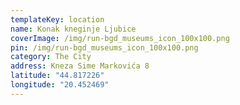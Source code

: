 ```yaml
---
templateKey: location
name: Konak kneginje Ljubice
coverImage: /img/run-bgd_museums_icon_100x100.png
pin: /img/run-bgd_museums_icon_100x100.png
category: The City
address: Kneza Sime Markovića 8
latitude: "44.817226"
longitude: "20.452469"
---
```

